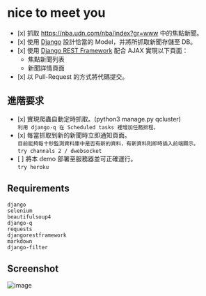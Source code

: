 # nice to meet you
- \[x] 抓取 https://nba.udn.com/nba/index?gr=www 中的焦點新聞。
- \[x] 使用 [Django](https://www.djangoproject.com/) 設計恰當的 Model，并將所抓取新聞存儲至 DB。
- \[x] 使用 [Django REST Framework](http://www.django-rest-framework.org/) 配合 AJAX 實現以下頁面：
	- 焦點新聞列表
	- 新聞詳情頁面
- \[x] 以 Pull-Request 的方式將代碼提交。
	
## 進階要求
- \[x] 實現爬蟲自動定時抓取。(python3 manage.py qcluster)
	<br> `利用 django-q 在 Scheduled tasks 裡增加任務排程。`
- \[x] 每當抓取到新的新聞時立即通知頁面。
	<br> `目前能夠每十秒監測資料庫中是否有新的資料，有新資料則即時插入前端顯示。`
	<br> `try channals 2 / dwebsocket`
- \[ ] 將本 demo 部署至服務器並可正確運行。
	<br> `try heroku`


## Requirements
```
django
selenium
beautifulsoup4
django-q
requests
djangorestframework
markdown
django-filter
```

## Screenshot
![image](https://i.imgur.com/EuVgm6e.jpg)
